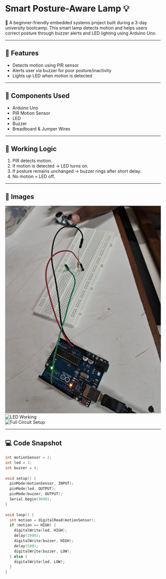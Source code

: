 # Smart Posture-Aware Lamp 💡

🚀 A beginner-friendly embedded systems project built during a 3-day university bootcamp. This smart lamp detects motion and helps users correct posture through buzzer alerts and LED lighting using Arduino Uno.

---

## 🔧 Features
- Detects motion using PIR sensor
- Alerts user via buzzer for poor posture/inactivity
- Lights up LED when motion is detected

---

## 🧠 Components Used
- Arduino Uno
- PIR Motion Sensor
- LED
- Buzzer
- Breadboard & Jumper Wires

---

## 🔁 Working Logic
1. PIR detects motion.
2. If motion is detected → LED turns on.
3. If posture remains unchanged → buzzer rings after short delay.
4. No motion = LED off.

---

## 📸 Images

![Wiring View](./wiring-view.jpg)  
![LED Working](./working-led.jpg)  
![Full Circuit Setup](./circuit-setup.jpg)

---

## 💻 Code Snapshot

```cpp
int motionSensor = 2;
int led = 3;
int buzzer = 4;

void setup() {
  pinMode(motionSensor, INPUT);
  pinMode(led, OUTPUT);
  pinMode(buzzer, OUTPUT);
  Serial.begin(9600);
}

void loop() {
  int motion = digitalRead(motionSensor);
  if (motion == HIGH) {
    digitalWrite(led, HIGH);
    delay(1000);
    digitalWrite(buzzer, HIGH);
    delay(500);
    digitalWrite(buzzer, LOW);
  } else {
    digitalWrite(led, LOW);
  }
}
